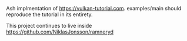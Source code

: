 Ash implmentation of https://vulkan-tutorial.com. examples/main should reproduce the tutorial in its entirety.

This project continues to live inside https://github.com/NiklasJonsson/ramneryd
